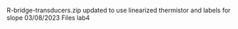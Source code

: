 R-bridge-transducers.zip updated to use linearized thermistor and labels for slope 03/08/2023
Files lab4
